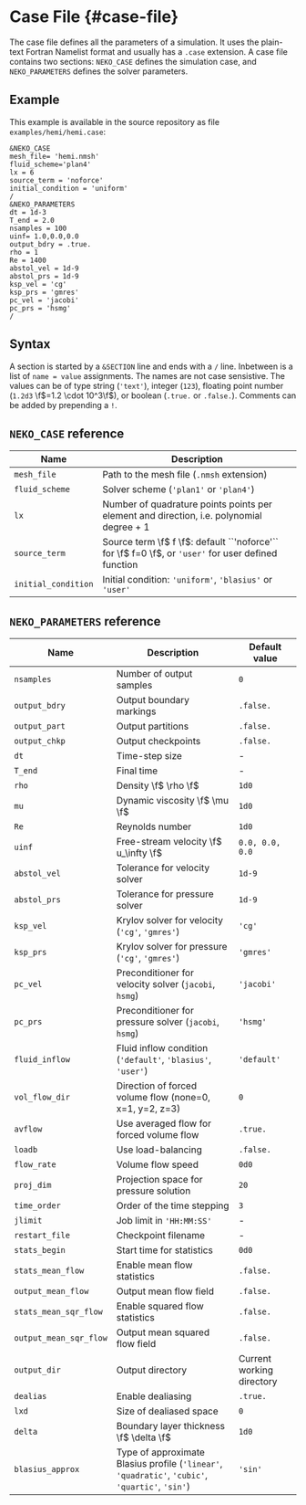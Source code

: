 # Case File {#case-file}

The case file defines all the parameters of a simulation. It uses the plain-text
Fortran Namelist format and usually has a `.case` extension. A case file contains
two sections: `NEKO_CASE` defines the simulation case, and `NEKO_PARAMETERS` defines
the solver parameters.

## Example

This example is available in the source repository as file `examples/hemi/hemi.case`:

~~~
&NEKO_CASE
mesh_file= 'hemi.nmsh'
fluid_scheme='plan4'
lx = 6
source_term = 'noforce'
initial_condition = 'uniform'
/
&NEKO_PARAMETERS
dt = 1d-3
T_end = 2.0
nsamples = 100
uinf= 1.0,0.0,0.0
output_bdry = .true.
rho = 1
Re = 1400
abstol_vel = 1d-9
abstol_prs = 1d-9
ksp_vel = 'cg'
ksp_prs = 'gmres'
pc_vel = 'jacobi'
pc_prs = 'hsmg'
/
~~~

## Syntax

A section is started by a `&SECTION` line and ends with a `/` line. Inbetween
is a list of `name = value` assignments. The names are not case sensistive. The
values can be of type string (``'text'``), integer (`123`), floating point number (`1.2d3` \f$=1.2 \cdot 10^3\f$), or boolean (`.true.` or `.false.`).
Comments can be added by prepending a `!`.

## `NEKO_CASE` reference

Name                    | Description
----                    | -----------
`mesh_file`             | Path to the mesh file (`.nmsh` extension)
`fluid_scheme`          | Solver scheme (``'plan1'`` or ``'plan4'``)
`lx`                    | Number of quadrature points points per element and direction, i.e. polynomial degree + 1
`source_term`           | Source term \f$ f \f$: default ``'noforce'`` for \f$ f=0 \f$, or ``'user'`` for user defined function
`initial_condition`     | Initial condition: ``'uniform'``, ``'blasius'`` or ``'user'``

## `NEKO_PARAMETERS` reference

Name                    | Description                                                   | Default value
----                    | -----------                                                   | -------------
`nsamples`              | Number of output samples                                      | `0`
`output_bdry`           | Output boundary markings                                      | `.false.`
`output_part`           | Output partitions                                             | `.false.`
`output_chkp`           | Output checkpoints                                            | `.false.`
`dt`                    | Time-step size                                                | -
`T_end`                 | Final time                                                    | -
`rho`                   | Density \f$ \rho \f$                                          | `1d0`
`mu`                    | Dynamic viscosity \f$ \mu \f$                                 | `1d0`
`Re`                    | Reynolds number                                               | `1d0`
`uinf`                  | Free-stream velocity \f$ u_\infty \f$                         | `0.0, 0.0, 0.0`
`abstol_vel`            | Tolerance for velocity solver                                 | `1d-9`
`abstol_prs`            | Tolerance for pressure solver                                 | `1d-9`
`ksp_vel`               | Krylov solver for velocity (``'cg'``, ``'gmres'``)            | ``'cg'``
`ksp_prs`               | Krylov solver for pressure (``'cg'``, ``'gmres'``)            | ``'gmres'``
`pc_vel`                | Preconditioner for velocity solver (`jacobi`, `hsmg`)         | ``'jacobi'``
`pc_prs`                | Preconditioner for pressure solver (`jacobi`, `hsmg`)                 | ``'hsmg'``
`fluid_inflow`          | Fluid inflow condition (``'default'``, ``'blasius'``, ``'user'``)     | ``'default'``
`vol_flow_dir`          | Direction of forced volume flow (none=0, x=1, y=2, z=3)               | `0`
`avflow`                | Use averaged flow for forced volume flow                              | `.true.`
`loadb`                 | Use load-balancing                                                    | `.false.`
`flow_rate`             | Volume flow speed                                                     | `0d0`
`proj_dim`              | Projection space for pressure solution                                | `20`
`time_order`            | Order of the time stepping                                            | `3`
`jlimit`                | Job limit in ``'HH:MM:SS'``                                           | -
`restart_file`          | Checkpoint filename                                                   | -
`stats_begin`           | Start time for statistics                                                                                     | `0d0`
`stats_mean_flow`       | Enable mean flow statistics                                                                                   | `.false.`
`output_mean_flow`      | Output mean flow field                                                                                        | `.false.`
`stats_mean_sqr_flow`   | Enable squared flow statistics                                                                                | `.false.`
`output_mean_sqr_flow`  | Output mean squared flow field                                                                                | `.false.`
`output_dir`            | Output directory                                                                                              | Current working directory
`dealias`               | Enable dealiasing                                                                                             | `.true.`
`lxd`                   | Size of dealiased space                                                                                       | `0`
`delta`                 | Boundary layer thickness \f$ \delta \f$                                                                       | `1d0`
`blasius_approx`        | Type of approximate Blasius profile (``'linear'``, ``'quadratic'``, ``'cubic'``, ``'quartic'``, ``'sin'``)    | ``'sin'``

